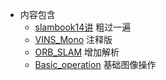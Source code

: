 * 内容包含
	* [slambook14讲](https://github.com/leekaka/V_SLAM/tree/master/slam_14) 粗过一遍
	* [VINS_Mono](https://github.com/leekaka/V_SLAM/tree/master/VINS-Mono)	注释版
	* [ORB_SLAM](https://github.com/leekaka/V_SLAM/tree/master/ORB2-sLAM)	增加解析
	* [Basic_operation](https://github.com/leekaka/V_SLAM/tree/master/Basic_operation) 基础图像操作    
